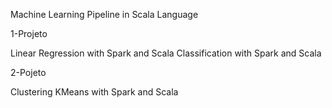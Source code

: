 Machine Learning Pipeline in Scala Language

1-Projeto

Linear Regression with Spark and Scala
Classification with Spark and Scala


2-Pojeto

Clustering KMeans with Spark and Scala
